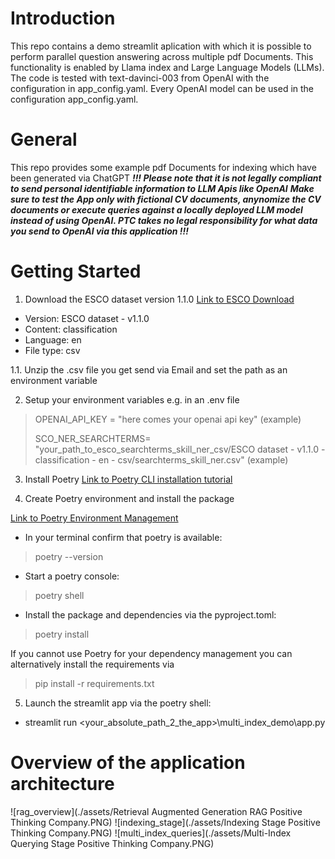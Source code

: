 # Introduction 
This repo contains a demo streamlit aplication with which it is possible to perform parallel question answering across multiple pdf Documents.
This functionality is enabled by Llama index and Large Language Models (LLMs).
The code is tested with text-davinci-003 from OpenAI with the configuration in app_config.yaml. Every OpenAI model can be used in the configuration app_config.yaml.

# General
This repo provides some example pdf Documents for indexing which have been generated via ChatGPT 
_**!!! Please note that it is not legally compliant to send personal identifiable information to LLM Apis like OpenAI**_
_**Make sure to test the App only with fictional CV documents, anynomize the CV documents or execute queries against a locally deployed LLM model instead of using OpenAI. PTC takes no legal responsibility for what data you send to OpenAI via this application !!!**_

# Getting Started
1. Download the ESCO dataset version 1.1.0 
[Link to ESCO Download](https://esco.ec.europa.eu/en/use-esco/download)

* Version:  ESCO dataset - v1.1.0
* Content: classification
* Language: en
* File type: csv

1.1. Unzip the .csv file you get send via Email and set the path as an environment variable

2. Setup your environment variables e.g. in an .env file 
> OPENAI_API_KEY = "here comes your openai api key" (example)
> 
> SCO_NER_SEARCHTERMS= "your_path_to_esco_searchterms_skill_ner_csv/ESCO dataset - v1.1.0 - classification - en - csv/searchterms_skill_ner.csv" (example)

3. Install Poetry 
[Link to Poetry CLI installation tutorial](https://python-poetry.org/docs/) 

4. Create Poetry environment and install the package

[Link to Poetry Environment Management](https://realpython.com/dependency-management-python-poetry/)
* In your terminal confirm that poetry is available: 
> poetry --version
* Start a poetry console:
> poetry shell
* Install the package and dependencies via the pyproject.toml:
> poetry install 

If you cannot use Poetry for your dependency management you can alternatively install the requirements via 
> pip install -r requirements.txt 

5. Launch the streamlit app via the poetry shell:
* streamlit run \<your_absolute_path_2_the_app\>\multi_index_demo\app.py

# Overview of the application architecture
![rag_overview](./assets/Retrieval Augmented Generation RAG Positive Thinking Company.PNG)
![indexing_stage](./assets/Indexing Stage Positive Thinking Company.PNG)
![multi_index_queries](./assets/Multi-Index Querying Stage Positive Thinking Company.PNG)
